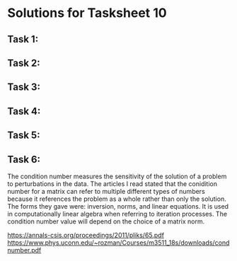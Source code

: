 # Solutions for Tasksheet 10

## Task 1:


## Task 2:


## Task 3:


## Task 4:


## Task 5:


## Task 6:

The condition number measures the sensitivity of the solution of a problem to perturbations in the data. The articles I read stated that the conidition number for a matrix can refer to multiple different types of numbers because it references the problem as a whole rather than only the solution. The forms they gave were: inversion, norms, and linear equations. It is used in computationally linear algebra when referring to iteration processes. The condition number value will depend on the choice of a matrix norm.

https://annals-csis.org/proceedings/2011/pliks/65.pdf
https://www.phys.uconn.edu/~rozman/Courses/m3511_18s/downloads/condnumber.pdf
